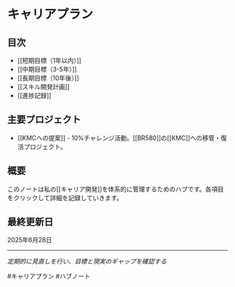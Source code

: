 # キャリアプラン

## 目次
- [[短期目標（1年以内）]]
- [[中期目標（3-5年）]]
- [[長期目標（10年後）]]
- [[スキル開発計画]]
- [[進捗記録]]

## 主要プロジェクト
- [[KMCへの提案]] - 10%チャレンジ活動。[[BR580]]の[[KMC]]への移管・復活プロジェクト。

## 概要
このノートは私の[[キャリア開発]]を体系的に管理するためのハブです。各項目をクリックして詳細を記録していきます。

## 最終更新日
2025年6月28日

---
*定期的に見直しを行い、目標と現実のギャップを確認する*

#キャリアプラン #ハブノート
